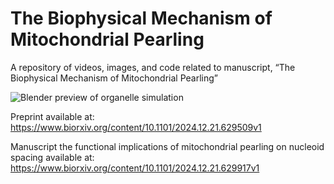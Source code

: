 # The Biophysical Mechanism of Mitochondrial Pearling
A repository of videos, images, and code related to manuscript, “The Biophysical Mechanism of Mitochondrial Pearling” 

![Blender preview of organelle simulation](Supplementary_Movies/Movie1_spontaneous_U2OS_pearling.gif)

Preprint available at: https://www.biorxiv.org/content/10.1101/2024.12.21.629509v1

Manuscript the functional implications of mitochondrial pearling on nucleoid spacing available at: https://www.biorxiv.org/content/10.1101/2024.12.21.629917v1